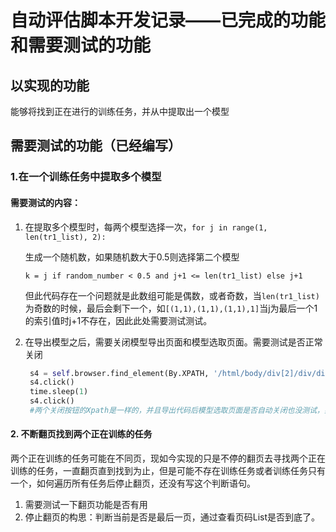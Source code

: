 # 自动评估脚本开发记录——已完成的功能和需要测试的功能

## 以实现的功能

能够将找到正在进行的训练任务，并从中提取出一个模型

## 需要测试的功能（已经编写）

### 1.在一个训练任务中提取多个模型

#### 需要测试的内容：

1. 在提取多个模型时，每两个模型选择一次，`for j in range(1, len(tr1_list), 2):`

   生成一个随机数，如果随机数大于0.5则选择第二个模型

   `k = j if random_number < 0.5 and j+1 <= len(tr1_list) else j+1`

   但此代码存在一个问题就是此数组可能是偶数，或者奇数，当`len(tr1_list)`为奇数的时候，最后会剩下一个，如`[(1,1),(1,1),(1,1),1]`当j为最后一个1的索引值时j+1不存在，因此此处需要测试测试。

2. 在导出模型之后，需要关闭模型导出页面和模型选取页面。需要测试是否正常关闭

   ```python
    s4 = self.browser.find_element(By.XPATH, '/html/body/div[2]/div/div[2]/div/div/div[1]/div/button/span/svg')       
    s4.click()
    time.sleep(1)    
    s4.click()
    #两个关闭按钮的Xpath是一样的，并且导出代码后模型选取页面是否自动关闭也没测试，如果自动关闭那只需要关闭一次，而不是两次。
   ```

#### 2. 不断翻页找到两个正在训练的任务

两个正在训练的任务可能在不同页，现如今实现的只是不停的翻页去寻找两个正在训练的任务，一直翻页直到找到为止，但是可能不存在训练任务或者训练任务只有一个，如何遍历所有任务后停止翻页，还没有写这个判断语句。

1. 需要测试一下翻页功能是否有用
2. 停止翻页的构思：判断当前是否是最后一页，通过查看页码List是否到底了。

